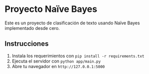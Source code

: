 # Proyecto Naïve Bayes

Este es un proyecto de clasificación de texto usando Naïve Bayes implementado desde cero.

## Instrucciones
1. Instala los requerimientos con `pip install -r requirements.txt`
2. Ejecuta el servidor con `python app/main.py`
3. Abre tu navegador en `http://127.0.0.1:5000`
